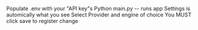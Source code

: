 Populate .env with your "API key"s
Python main.py  -- runs app 
Settings is automically what you see
  Select Provider and engine of choice
  You MUST click save to register change
